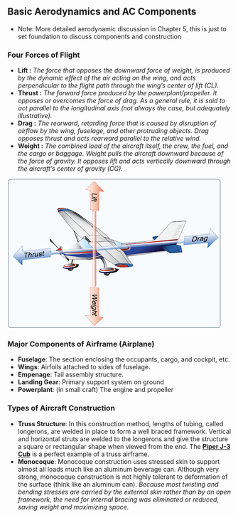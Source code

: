 ## Basic Aerodynamics and AC Components 
- Note: More detailed aerodynamic discussion in Chapter 5, this is just to set foundation to discuss components and construction

### Four Forces of Flight
- **Lift :** _The force that opposes the downward force of weight, is produced by the dynamic effect of the air acting on the wing, and acts perpendicular to the flight path through the wing’s center of lift (CL)._
- **Thrust :** _The forward force produced by the powerplant/propeller. It opposes or overcomes the force of drag. As a general rule, it is said to act parallel to the longitudinal axis (not always the case, but adequately illustrative)._
- **Drag :** _The rearward, retarding force that is caused by disruption of airflow by the wing, fuselage, and other protruding objects. Drag opposes thrust and acts rearward parallel to the relative wind._
- **Weight :** _The combined load of the aircraft itself, the crew, the fuel, and the cargo or baggage. Weight pulls the aircraft downward because of the force of gravity. It opposes lift and acts vertically downward through the aircraft’s center of gravity (CG)._

![four forces of flight illustration](./images/4forces.png)

### Major Components of Airframe (Airplane)
- **Fuselage**: The section enclosing the occupants, cargo, and cockpit, etc.
- **Wings**: Airfoils attached to sides of fuselage.
- **Empenage**: Tail assembly structure. 
- **Landing Gear**: Primary support system on ground
- **Powerplant**: (in small craft) The engine and propeller

### Types of Aircraft Construction
- **Truss Structure**: In this construction method, lengths of tubing, called longerons, are welded in place to form a well braced framework. Vertical and horizontal struts are welded to the longerons and give the structure a square or rectangular shape when viewed from the end. The [**Piper J-3 Cub**](https://en.wikipedia.org/wiki/Piper_J-3_Cub) is a perfect example of a truss airframe.
- **Monocoque**: Monocoque construction uses stressed skin to support almost all loads much like an aluminum beverage can. Although very strong, monocoque construction is not highly tolerant to deformation of the surface (think like an aluminum can). _Because most twisting and bending stresses are carried by the external skin rather than by an open framework, the need for internal bracing was eliminated or reduced, saving weight and maximizing space._